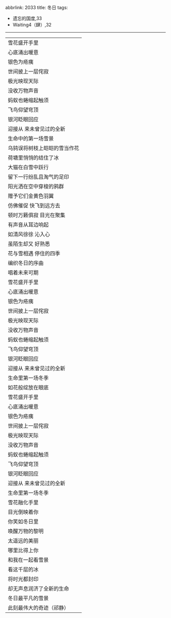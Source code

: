 abbrlink: 2033
title: 冬日
tags:
  - 遗忘的国度,33
  - Waiting4（肆）,32
---
|      |
|--|
|雪花盛开手里|
|心底涌出暖意|
|银色为疮痍|
|世间披上一层侘寂|
|极光映现天际|
|没收万物声音|
|蚂蚁也蜷缩起触须|
|飞鸟仰望穹顶|
|银河眨眼回应|
|迎接从 来未曾见过的全新|
|生命中的第一场雪景|
|乌鸫误将树枝上皑皑的雪当作花|
|荷塘里悄悄的结住了冰|
|大猫在白雪中跃行|
|留下一行纷乱且淘气的足印|
|阳光洒在空中穿梭的鸦群|
|赠予它们金黄色羽翼|
|仿佛催促 快飞到远方去|
|顿时万籁俱寂 目光在聚集|
|有声音从耳边响起|
|如清风徐徐 沁入心|
|虽陌生却又 好熟悉|
|花与雪相遇 停住的四季|
|编织冬日的序曲|
|唱着未来可期|
|雪花盛开手里|
|心底涌出暖意|
|银色为疮痍|
|世间披上一层侘寂|
|极光映现天际|
|没收万物声音|
|蚂蚁也蜷缩起触须|
|飞鸟仰望穹顶|
|银河眨眼回应|
|迎接从 来未曾见过的全新|
|生命里第一场冬季|
|如花般绽放在眼底|
|雪花盛开手里|
|心底涌出暖意|
|银色为疮痍|
|世间披上一层侘寂|
|极光映现天际|
|没收万物声音|
|蚂蚁也蜷缩起触须|
|飞鸟仰望穹顶|
|银河眨眼回应|
|迎接从 来未曾见过的全新|
|生命里第一场冬季|
|雪花融化手里|
|目光倒映着你|
|你笑如冬日里|
|唤醒万物的黎明|
|太遥远的美丽|
|哪里比得上你|
|和我在一起看雪景|
|看这千层的冰|
|将时光都封印|
|却无声息润济了全新的生命|
|冬日最平凡的雪景|
|此刻最伟大的奇迹（祁静）|